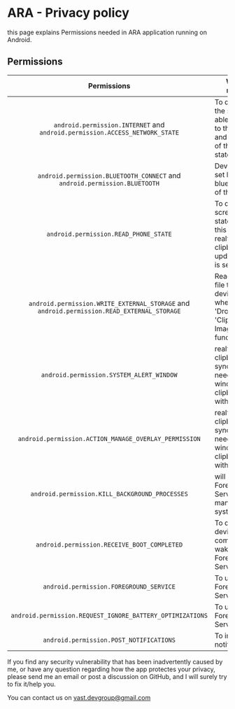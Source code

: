 # ARA - Privacy policy
this page explains Permissions needed in ARA application running on Android.

## Permissions
| Permissions | Why it is required |
| :---: | --- |
| `android.permission.INTERNET` and `android.permission.ACCESS_NETWORK_STATE` | To determine if the service is able to connect to the Internet, and inform user of the current state |
| `android.permission.BLUETOOTH_CONNECT` and `android.permission.BLUETOOTH` | Device name is set by using bluetooth name of the device|
| `android.permission.READ_PHONE_STATE` | To detect screen On & Off state. Using this event realtime clipboard update period is setted |
| `android.permission.WRITE_EXTERNAL_STORAGE` and `android.permission.READ_EXTERNAL_STORAGE` | Read & Write file to the device storage when using 'Drop' & 'Clipboard Image Sync' functionality |
| `android.permission.SYSTEM_ALERT_WINDOW` | realtime clipboard synchronization needs popup window for clipboard sync with device |
| `android.permission.ACTION_MANAGE_OVERLAY_PERMISSION` | realtime clipboard synchronization needs popup window for clipboard sync with device |
| `android.permission.KILL_BACKGROUND_PROCESSES` | will be used by Foreground Service management system |
| `android.permission.RECEIVE_BOOT_COMPLETED` | To detect device boot complete and wake Foreground Service up |
| `android.permission.FOREGROUND_SERVICE` | To use Foreground Service |
| `android.permission.REQUEST_IGNORE_BATTERY_OPTIMIZATIONS` | To user Foreground Service |
| `android.permission.POST_NOTIFICATIONS` | To inform user notification |

If you find any security vulnerability that has been inadvertently caused by me, or have any question regarding how the app protectes your privacy, please send me an email or post a discussion on GitHub, and I will surely try to fix it/help you.

You can contact us on vast.devgroup@gmail.com
